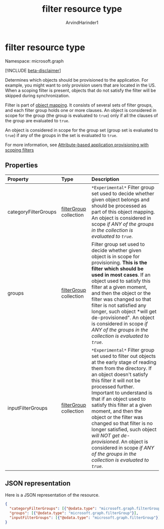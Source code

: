 ﻿---
title: "filter resource type"
description: "Determines which objects should be provisioned to the application."
localization_priority: Normal
doc_type: resourcePageType
author: "ArvindHarinder1"
ms.prod: "microsoft-identity-platform"
---

# filter resource type

Namespace: microsoft.graph

[!INCLUDE [beta-disclaimer](../../includes/beta-disclaimer.md)]

Determines which objects should be provisioned to the application. For example, you might want to only provision users that are located in the US. When a scoping filter is present, objects that do not satisfy the filter will be skipped during synchronization.

Filter is part of [object mapping](synchronization-objectmapping.md). It consists of several sets of filter groups, and each filter group holds one or more clauses. An object is considered in scope for the group (the group is evaluated to `true`) only if all the clauses of the group are evaluated to `true`.

An object is considered in scope for the group set (group set is evaluated to `true`) if any of the groups in the set is evaluated to `true`.

For more information, see [Attribute-based application provisioning with scoping filters](/azure/active-directory/active-directory-saas-scoping-filters)

## Properties

| Property             | Type                                                     | Description                                                                                                                                                                                                                                                                                                                                                                                                                                                                                                                  |
| :------------------- | :------------------------------------------------------- | :--------------------------------------------------------------------------------------------------------------------------------------------------------------------------------------------------------------------------------------------------------------------------------------------------------------------------------------------------------------------------------------------------------------------------------------------------------------------------------------------------------------------------- |
| categoryFilterGroups | [filterGroup](synchronization-filtergroup.md) collection | `*Experimental*` Filter group set used to decide whether given object belongs and should be processed as part of this object mapping. An object is considered in scope *if ANY of the groups in the collection is evaluated to `true`*.                                                                                                                                                                                                                                                                                      |
| groups               | [filterGroup](synchronization-filtergroup.md) collection | Filter group set used to decide whether given object is in scope for provisioning. **This is the filter which should be used in most cases**. If an object used to satisfy this filter at a given moment, and then the object or the filter was changed so that filter is not satisfied any longer, such object *will get de-provisioned". An object is considered in scope *if ANY of the groups in the collection is evaluated to `true`*.                                                                                 |
| inputFilterGroups    | [filterGroup](synchronization-filtergroup.md) collection | `*Experimental*` Filter group set used to filter out objects at the early stage of reading them from the directory. If an object doesn't satisfy this filter it will not be processed further. Important to understand is that if an object used to satisfy this filter at a given moment, and then the object or the filter was changed so that filter is no longer satisfied, such object *will NOT get de-provisioned*. An object is considered in scope *if ANY of the groups in the collection is evaluated to `true`*. |

## JSON representation

Here is a JSON representation of the resource.

<!-- {
  "blockType": "resource",
  "optionalProperties": [

  ],
  "@odata.type": "microsoft.graph.filter"
}-->

```json
{
  "categoryFilterGroups": [{"@odata.type": "microsoft.graph.filterGroup"}],
  "groups": [{"@odata.type": "microsoft.graph.filterGroup"}],
  "inputFilterGroups": [{"@odata.type": "microsoft.graph.filterGroup"}]
}

```

<!-- uuid: 8fcb5dbc-d5aa-4681-8e31-b001d5168d79
2015-10-25 14:57:30 UTC -->

<!--
{
  "type": "#page.annotation",
  "description": "filter resource",
  "keywords": "",
  "section": "documentation",
  "tocPath": "",
  "suppressions": []
}
-->
